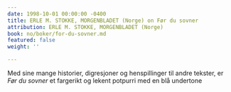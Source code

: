```yaml
---
date: 1998-10-01 00:00:00 -0400
title: ERLE M. STOKKE, MORGENBLADET (Norge) on Før du sovner
attribution: ERLE M. STOKKE, MORGENBLADET (Norge)
book: no/boker/for-du-sovner.md
featured: false
weight: ''

---
```

Med sine mange historier, digresjoner og henspillinger til andre tekster, er _Før du sovner_ et fargerikt og lekent potpurri med en blå undertone